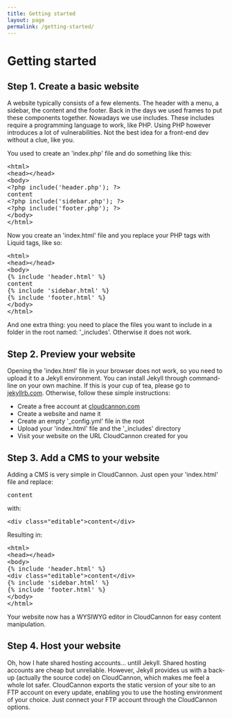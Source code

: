 ```yaml
---
title: Getting started
layout: page
permalink: /getting-started/
---
```

# Getting started

## Step 1. Create a basic website

A website typically consists of a few elements. The header with a menu, a sidebar, the content and the footer. Back in the days we used frames to put these components together. Nowadays we use includes. These includes require a programming language to work, like PHP. Using PHP however introduces a lot of vulnerabilities. Not the best idea for a front-end dev without a clue, like you.

You used to create an 'index.php' file and do something like this:

<pre>&lt;html&gt;
&lt;head&gt;&lt;/head&gt;
&lt;body&gt;
&lt;?php include('header.php'); ?&gt;
content
&lt;?php include('sidebar.php'); ?&gt;
&lt;?php include('footer.php'); ?&gt;
&lt;/body&gt;
&lt;/html&gt;</pre>

Now you create an 'index.html' file and you replace your PHP tags with Liquid tags, like so:

<pre>&lt;html&gt;
&lt;head&gt;&lt;/head&gt;
&lt;body&gt;
&lcub;% include 'header.html' %&rcub;
content
&lcub;% include 'sidebar.html' %&rcub;
&lcub;% include 'footer.html' %&rcub;
&lt;/body&gt;
&lt;/html&gt;</pre>

And one extra thing: you need to place the files you want to include in a folder in the root named: '_includes'. Otherwise it does not work.

## Step 2. Preview your website

Opening the 'index.html' file in your browser does not work, so you need to upload it to a Jekyll environment. You can install Jekyll through command-line on your own machine. If this is your cup of tea, please go to [jekyllrb.com](http://jekyllrb.com/). Otherwise, follow these simple instructions:

- Create a free account at [cloudcannon.com](http://cloudcannon.com)
- Create a website and name it
- Create an empty '_config.yml' file in the root
- Upload your 'index.html' file and the '_includes' directory
- Visit your website on the URL CloudCannon created for you

## Step 3. Add a CMS to your website

Adding a CMS is very simple in CloudCannon. Just open your 'index.html' file and replace:

<pre>content</pre>

with:

<pre>&lt;div class="editable"&gt;content&lt;/div&gt;</pre>

Resulting in:

<pre>&lt;html&gt;
&lt;head&gt;&lt;/head&gt;
&lt;body&gt;
&lcub;% include 'header.html' %&rcub;
&lt;div class="editable"&gt;content&lt;/div&gt;
&lcub;% include 'sidebar.html' %&rcub;
&lcub;% include 'footer.html' %&rcub;
&lt;/body&gt;
&lt;/html&gt;</pre>

Your website now has a WYSIWYG editor in CloudCannon for easy content manipulation. 

## Step 4. Host your website

Oh, how I hate shared hosting accounts... untill Jekyll. Shared hosting accounts are cheap but unreliable. However, Jekyll provides us with a back-up (actually the source code) on CloudCannon, which makes me feel a whole lot safer. CloudCannon exports the static version of your site to an FTP account on every update, enabling you to use the hosting environment of your choice. Just connect your FTP account through the CloudCannon options.